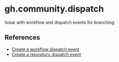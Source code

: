 # gh.community.dispatch
Issue with workflow and dispatch events for branching


## References

- [Create a workflow dispatch event](https://docs.github.com/en/rest/reference/actions#create-a-workflow-dispatch-event)
- [Create a repository dispatch event](https://docs.github.com/en/rest/reference/repos#create-a-repository-dispatch-event)
